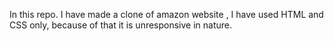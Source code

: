 In this repo. I have made a clone of amazon website , I have used HTML and CSS only, because of that it is unresponsive in nature.
